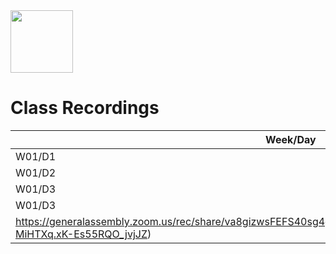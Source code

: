 <img src="https://i.imgur.com/2y0Lyzy.png" height="100">

# Class Recordings

| Week/Day | Description/Link |
|---|---|
| W01/D1 | [Orientation](https://generalassembly.zoom.us/rec/share/NJ8RzkY5yBDAC-gvYMueTdaD9RjFkm1L9AjW7qyGDtdi0KTjjXRpvnK4pCv_5JU.OouNyxL_BQZQ40P8)|
| W01/D2 | [09/12/2023](https://generalassembly.zoom.us/rec/share/qxEpAR8wt7LCwuTGr2kp5fEi5SU9C-5kWjzfKxYwx2vVhzzTO0zTI2m2h0e4q22c._Sy5RqZ_y6Juilje) |
| W01/D3 | [09/13/2023](https://generalassembly.zoom.us/rec/share/J5WsLrejl02yARUJ9s1lxl16qu7FWL-prGoCyeQhWVYX7Pw0LSFmCY93XZNmUBNG.z2oB_bWxJ_AXleo4) |
| W01/D3 | [09/13/2023](
https://generalassembly.zoom.us/rec/share/va8gizwsFEFS40sg4g5L0QcFdPEJ7aP7tRoBiClm8Qcnymi6P53iatpeD-MiHTXq.xK-Es55RQO_jvjJZ) |


 

